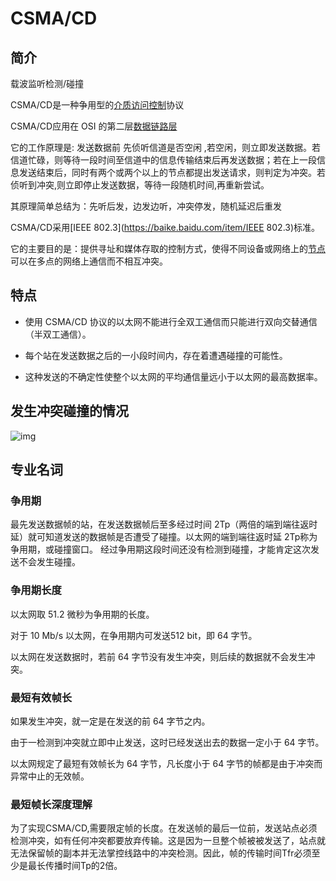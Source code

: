 # CSMA/CD

## 简介

载波监听检测/碰撞

CSMA/CD是一种争用型的[介质访问控制](https://baike.baidu.com/item/介质访问控制)协议

CSMA/CD应用在 OSI 的第二层[数据链路层](https://baike.baidu.com/item/数据链路层) 

它的工作原理是: 发送数据前 先侦听信道是否空闲  ,若空闲，则立即发送数据。若信道忙碌，则等待一段时间至信道中的信息传输结束后再发送数据；若在上一段信息发送结束后，同时有两个或两个以上的节点都提出发送请求，则判定为冲突。若侦听到冲突,则立即停止发送数据，等待一段随机时间,再重新尝试。 

其原理简单总结为：先听后发，边发边听，冲突停发，随机延迟后重发 

CSMA/CD采用[IEEE 802.3](https://baike.baidu.com/item/IEEE 802.3)标准。 

它的主要目的是：提供寻址和媒体存取的控制方式，使得不同设备或网络上的[节点](https://baike.baidu.com/item/节点)可以在多点的网络上通信而不相互冲突。

## 特点

- 使用 CSMA/CD 协议的以太网不能进行全双工通信而只能进行双向交替通信（半双工通信）。

- 每个站在发送数据之后的一小段时间内，存在着遭遇碰撞的可能性。

- 这种发送的不确定性使整个以太网的平均通信量远小于以太网的最高数据率。

## 发生冲突碰撞的情况

![img](C:\Users\tel13\notes\network\asset\1233571-20190104154209643-222433894.png)

## 专业名词

### 争用期

最先发送数据帧的站，在发送数据帧后至多经过时间 2Tp（两倍的端到端往返时延）就可知道发送的数据帧是否遭受了碰撞。以太网的端到端往返时延 2Tp称为争用期，或碰撞窗口。 经过争用期这段时间还没有检测到碰撞，才能肯定这次发送不会发生碰撞。

### 争用期长度

以太网取 51.2 微秒为争用期的长度。

对于 10 Mb/s 以太网，在争用期内可发送512 bit，即 64 字节。

以太网在发送数据时，若前 64 字节没有发生冲突，则后续的数据就不会发生冲突。

### 最短有效帧长

如果发生冲突，就一定是在发送的前 64 字节之内。

由于一检测到冲突就立即中止发送，这时已经发送出去的数据一定小于 64 字节。

以太网规定了最短有效帧长为 64 字节，凡长度小于 64 字节的帧都是由于冲突而异常中止的无效帧。

### 最短帧长深度理解

为了实现CSMA/CD,需要限定帧的长度。在发送帧的最后一位前，发送站点必须检测冲突，如有任何冲突都要放弃传输。这是因为一旦整个帧被被发送了，站点就无法保留帧的副本并无法掌控线路中的冲突检测。因此，帧的传输时间Tfr必须至少是最长传播时间Tp的2倍。